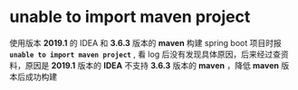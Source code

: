 ﻿﻿﻿﻿# unable to import maven project使用版本 **2019.1**  的 IDEA 和 **3.6.3** 版本的 **maven** 构建 spring boot 项目时报 **`unable to import maven project`** , 看 log 后没有发现具体原因，后来经过查资料，原因是 **2019.1** 版本的 **IDEA** 不支持 **3.6.3** 版本的 **maven** ，降低 **maven**  版本后成功构建